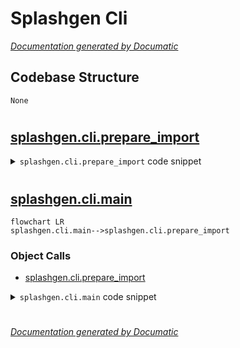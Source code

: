 # Splashgen Cli

[_Documentation generated by Documatic_](https://www.documatic.com)

<!---Documatic-section-Codebase Structure-start--->
## Codebase Structure

<!---Documatic-block-system_architecture-start--->
```mermaid
None
```
<!---Documatic-block-system_architecture-end--->

# #
<!---Documatic-section-Codebase Structure-end--->

<!---Documatic-section-splashgen.cli.prepare_import-start--->
## [splashgen.cli.prepare_import](3-splashgen_cli.md#splashgen.cli.prepare_import)

<!---Documatic-section-prepare_import-start--->
<!---Documatic-block-splashgen.cli.prepare_import-start--->
<details>
	<summary><code>splashgen.cli.prepare_import</code> code snippet</summary>

```python
def prepare_import(path):
    path = os.path.realpath(path)
    (fname, ext) = os.path.splitext(path)
    if ext == '.py':
        path = fname
    if os.path.basename(path) == '__init__':
        path = os.path.dirname(path)
    module_name = []
    while True:
        (path, name) = os.path.split(path)
        module_name.append(name)
        if not os.path.exists(os.path.join(path, '__init__.py')):
            break
    if sys.path[0] != path:
        sys.path.insert(0, path)
    return '.'.join(module_name[::-1])
```
</details>
<!---Documatic-block-splashgen.cli.prepare_import-end--->
<!---Documatic-section-prepare_import-end--->

# #
<!---Documatic-section-splashgen.cli.prepare_import-end--->

<!---Documatic-section-splashgen.cli.main-start--->
## [splashgen.cli.main](3-splashgen_cli.md#splashgen.cli.main)

<!---Documatic-section-main-start--->
```mermaid
flowchart LR
splashgen.cli.main-->splashgen.cli.prepare_import
```

### Object Calls

* [splashgen.cli.prepare_import](3-splashgen_cli.md#splashgen.cli.prepare_import)

<!---Documatic-block-splashgen.cli.main-start--->
<details>
	<summary><code>splashgen.cli.main</code> code snippet</summary>

```python
def main():
    if len(sys.argv) < 2:
        raise ValueError('Missing file arg')
    mod = prepare_import(sys.argv[-1])
    importlib.import_module(mod)
    if splashgen._assigned_component is None:
        raise RuntimeError('launch() was never called. Make sure to call launch() with your splash site!')
    index = splashgen._assigned_component.render()
    with open(os.path.join(splashgen._assigned_component.build_dir, 'index.html'), 'w') as indexf:
        indexf.write(index)
```
</details>
<!---Documatic-block-splashgen.cli.main-end--->
<!---Documatic-section-main-end--->

# #
<!---Documatic-section-splashgen.cli.main-end--->

[_Documentation generated by Documatic_](https://www.documatic.com)